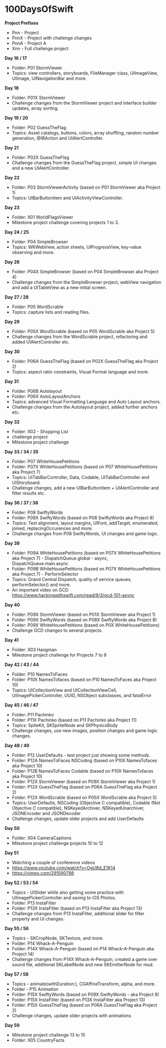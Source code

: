 # 100DaysOfSwift

**Project Prefixes**
- Pnn - Project
- PnnX - Project with challenge changes
- PnnA - Project A
- Xnn - Full challenge project


**Day 16 / 17**
- Folder: P01 StormViewer
- Topics: view controllers, storyboards, FileManager class, UIImageView, UIImage, UINavigationBar and more.

**Day 18**
- Folder: P01X StormViewer
- Challenge changes from the StormViewer project and interface builder updates, array sorting.

**Day 19 / 20**
- Folder: P02 GuessTheFlag
- Topics: Asset catalogs, buttons, colors, array shuffling, random number generation, @IBAction and UIAlertController.

**Day 21**
- Folder: P02X GuessTheFlag
- Challenge changes from the GuessTheFlag project, simple UI changes and a new UIAlertController.

**Day 22** 
- Folder: P03 StormViewerActivity (based on P01 StormViewer aka Project 1)
- Topics: UIBarButtonItem and UIActivityViewController.

**Day 23**
- Folder: X01 WorldFlagsViewer
- Milestone project challenge covering projects 1 to 3.

**Day 24 / 25**
- Folder: P04 SimpleBrowser
- Topics: WKWebView, action sheets, UIProgressView, key-value observing and more.

**Day 26**
- Folder: P04X SimpleBrowser (based on P04 SimpleBrowser aka Project 4)
- Challenge changes from the SimpleBrowser project, webView navigation and add a UITableView as a new initial screen.

**Day 27 / 28**
- Folder: P05 WordScrable
- Topics: capture lists and reading files.

**Day 29**
- Folder: P05X WordScrable (based on P05 WordScrable aka Project 5)
- Challenge changes from the WordScrable project, refactoring and added UIAlertController etc.

**Day 30**
- Folder: P06A GuessTheFlag (based on P02X GuessTheFlag aka Project 2)
- Topics: aspect ratio constraints, Visual Format language and more.

**Day 31**
- Folder: P06B Autolayout
- Folder: P06X AutoLayoutAnchors
- Topics: advanced Visual Formatting Language and Auto Layout anchors.
- Challenge changes from the Autolayout project, added further anchors etc.

**Day 32**
- Folder: X02 - Shopping List 
- challenge project
- Milestone project challenge

**Day 33 / 34 / 35**
- Folder: P07 WhiteHousePetitions
- Folder: P07X WhiteHousePetitions (based on P07 WhiteHousePetitions aka Project 7)
- Topics: UITabBarController, Data, Codable, UITabBarController and UIStoryboard.
- Challenge changes, add a new UIBarButtonItem + UIAlertController and filter results etc.

**Day 36 / 37 / 38**
- Folder: P08 SwiftyWords
- Folder: P08X SwiftyWords (based on P08 SwiftyWords aka Project 8)
- Topics:  Text alignment, layout margins, UIFont, addTarget, enumerated, joined, replacingOccurences and more.
- Challenge changes from P08 SwiftyWords, UI changes and game logic.

**Day 39**
- Folder: P09A WhiteHousePetitions (based on P07X WhiteHousePetitions aka Project 7) - DispatchQueue.global - async, DispatchQueue.main.async
- Folder: P09B WhiteHousePetitions (based on P07X WhiteHousePetitions aka Project 7) - PerformSelector
- Topics: Grand Central Dispatch, quality of service queues, performSelector() and more.
- An important video on GCD https://www.hackingwithswift.com/read/9/3/gcd-101-async

**Day 40**
- Folder: P09X StormViewer (based on P01X StormViewer aka Project 1)
- Folder: P09X SwiftyWords (based on P08X SwiftyWords aka Project 8)
- Folder: P09X WhiteHousePetitions (based on P0X WhiteHousePetitions)
- Challenge GCD changes to several projects.

**Day 41**
- Folder: X03 Hangman
- Milestone project challenge for Projects 7 to 9

**Day 42 / 43 / 44**
- Folder: P10 NamesToFaces
- Folder: P10X NamesTofaces (based on P10 NamesToFaces  aka Project 10)
- Topics: UICollectionView and UICollectionViewCell, UIImagePickerController, UUID, NSObject subclasses, and fatalError

**Day 45 / 46 / 47**
- Folder: P11 Pachinko
- Folder: P11X Pachinko (based on P11 Pachinko  aka Project 11)
- Topics: SpiteKit, SKSpriteNode and SKPhysicsBody
- Challenge changes, use new images, position changes and game logic changes.

**Day 48 / 49**
- Folder: P12 UserDefaults - test project just showing some methods.
- Folder: P12A NamesToFaces NSCoding (based on P10X NamesTofaces aka Project 10)
- Folder: P12B NamesToFaces Codable (based on P10X NamesTofaces  aka Project 10)
- Folder: P12X StormViewer (based on P09X StormViewer aka Project 1)
- Folder: P12X GuessTheFlag (based on P06A GuessTheFlag aka Project 2)
- Folder: P12X WordScrable (based on P05X WordScrable aka Project 5)
- Topics: UserDefaults, NSCoding (Objective C compatible), Codable (Not Objective C compatible), NSKeyedArchiver, NSKeyedUnarchiver, JSONEncoder and JSONDecoder
- Challenge changes, update older projects and add UserDefaults

**Day 50**
- Folder: X04 CameraCaptions
- Milestone project challenge projects 10 to 12

**Day 51**
- Watching a couple of conference videos
- https://www.youtube.com/watch?v=OgU8d_E1K14
- https://vimeo.com/291590798

**Day 52 / 53 / 54**
- Topics - UISlider while also getting some practice with UIImagePickerController and saving to iOS Photos.
- Folder: P13 InstaFilter
- Folder: P13X InstaFilter (based on P13 InstaFilter aka Project 13)
- Challenge changes from P13 InstaFilter, additional slider for filter property and UI changes.

**Day 55 / 56**
- Topics - SKCropNode, SKTexture, and more.
- Folder: P14 Whack-A-Penguin
- Folder: P14X Whack-A-Penguin (based on P14 Whack-A-Penguin aka Project 14)
- Challenge changes from P14X Whack-A-Penguin, created a game over sound file, additional SKLabelNode and new SKEmitterNode for mud.

**Day 57 / 58**
- Topics - animate(withDuration:), CGAffineTransform, alpha, and more.
- Folder - P15 Animation
- Folder: P15X SwiftyWords (based on P09X SwiftyWords - aka Project 8)
- Folder: P15X InstaFilter (based on P13X InstaFilter aka Project 13)
- Folder: P15X GuessTheFlag (based on P06A GuessTheFlag aka Project 2)
- Challenge changes, update older projects with animations

**Day 59**
- Milestone project challenge 13 to 15
- Folder: X05 CountryFacts

